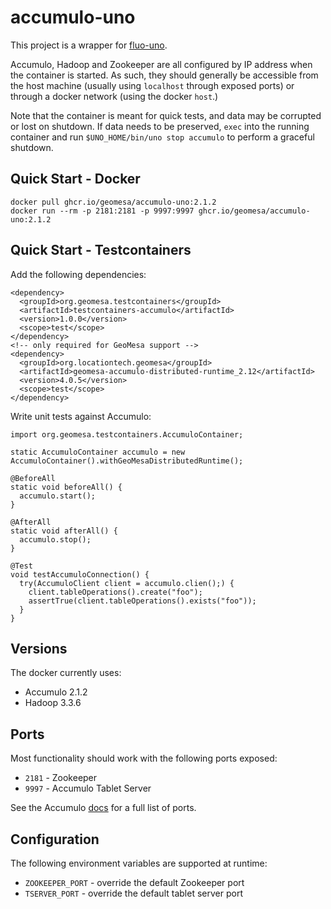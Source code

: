 # accumulo-uno

This project is a wrapper for [fluo-uno](https://github.com/apache/fluo-uno).

Accumulo, Hadoop and Zookeeper are all configured by IP address when the container is started. As such, they should
generally be accessible from the host machine (usually using `localhost` through exposed ports) or through a docker
network (using the docker `host`.)

Note that the container is meant for quick tests, and data may be corrupted or lost on shutdown. If data needs to be
preserved, `exec` into the running container and run `$UNO_HOME/bin/uno stop accumulo` to perform a graceful shutdown.

## Quick Start - Docker

    docker pull ghcr.io/geomesa/accumulo-uno:2.1.2
    docker run --rm -p 2181:2181 -p 9997:9997 ghcr.io/geomesa/accumulo-uno:2.1.2

## Quick Start - Testcontainers

Add the following dependencies:

    <dependency>
      <groupId>org.geomesa.testcontainers</groupId>
      <artifactId>testcontainers-accumulo</artifactId>
      <version>1.0.0</version>
      <scope>test</scope>
    </dependency>
    <!-- only required for GeoMesa support -->
    <dependency>
      <groupId>org.locationtech.geomesa</groupId>
      <artifactId>geomesa-accumulo-distributed-runtime_2.12</artifactId>
      <version>4.0.5</version>
      <scope>test</scope>
    </dependency>

Write unit tests against Accumulo:

    import org.geomesa.testcontainers.AccumuloContainer;

    static AccumuloContainer accumulo = new AccumuloContainer().withGeoMesaDistributedRuntime();
    
    @BeforeAll
    static void beforeAll() {
      accumulo.start();
    }
    
    @AfterAll
    static void afterAll() {
      accumulo.stop();
    }

    @Test
    void testAccumuloConnection() {
      try(AccumuloClient client = accumulo.clien();) {
        client.tableOperations().create("foo");
        assertTrue(client.tableOperations().exists("foo"));
      }
    }
    
## Versions

The docker currently uses:

* Accumulo 2.1.2
* Hadoop 3.3.6

## Ports

Most functionality should work with the following ports exposed:

* `2181` - Zookeeper
* `9997` - Accumulo Tablet Server

See the Accumulo [docs](https://accumulo.apache.org/docs/2.x/administration/in-depth-install#network) for a full list of ports.

## Configuration

The following environment variables are supported at runtime:

* `ZOOKEEPER_PORT` - override the default Zookeeper port
* `TSERVER_PORT` - override the default tablet server port

